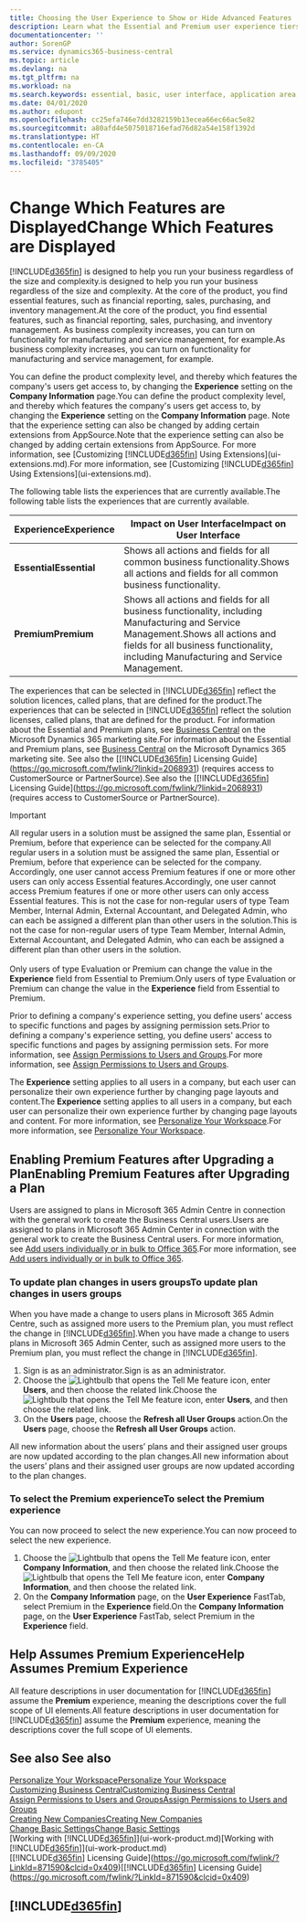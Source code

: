```yaml
---
title: Choosing the User Experience to Show or Hide Advanced Features | Microsoft Docs
description: Learn what the Essential and Premium user experience tiers mean for the user interface, application areas, and your company.
documentationcenter: ''
author: SorenGP
ms.service: dynamics365-business-central
ms.topic: article
ms.devlang: na
ms.tgt_pltfrm: na
ms.workload: na
ms.search.keywords: essential, basic, user interface, application area, experience
ms.date: 04/01/2020
ms.author: edupont
ms.openlocfilehash: cc25efa746e7dd3282159b13ecea66ec66ac5e82
ms.sourcegitcommit: a80afd4e5075018716efad76d82a54e158f1392d
ms.translationtype: HT
ms.contentlocale: en-CA
ms.lasthandoff: 09/09/2020
ms.locfileid: "3785405"
---
```

# <a name="change-which-features-are-displayed"></a><span data-ttu-id="42a5e-103">Change Which Features are Displayed</span><span class="sxs-lookup"><span data-stu-id="42a5e-103">Change Which Features are Displayed</span></span>
[!INCLUDE[d365fin](includes/d365fin_md.md)] <span data-ttu-id="42a5e-104">is designed to help you run your business regardless of the size and complexity.</span><span class="sxs-lookup"><span data-stu-id="42a5e-104">is designed to help you run your business regardless of the size and complexity.</span></span> <span data-ttu-id="42a5e-105">At the core of the product, you find essential features, such as financial reporting, sales, purchasing, and inventory management.</span><span class="sxs-lookup"><span data-stu-id="42a5e-105">At the core of the product, you find essential features, such as financial reporting, sales, purchasing, and inventory management.</span></span> <span data-ttu-id="42a5e-106">As business complexity increases, you can turn on functionality for manufacturing and service management, for example.</span><span class="sxs-lookup"><span data-stu-id="42a5e-106">As business complexity increases, you can turn on functionality for manufacturing and service management, for example.</span></span>

<span data-ttu-id="42a5e-107">You can define the product complexity level, and thereby which features the company's users get access to, by changing the **Experience** setting on the **Company Information** page.</span><span class="sxs-lookup"><span data-stu-id="42a5e-107">You can define the product complexity level, and thereby which features the company's users get access to, by changing the **Experience** setting on the **Company Information** page.</span></span> <span data-ttu-id="42a5e-108">Note that the experience setting can also be changed by adding certain extensions from AppSource.</span><span class="sxs-lookup"><span data-stu-id="42a5e-108">Note that the experience setting can also be changed by adding certain extensions from AppSource.</span></span> <span data-ttu-id="42a5e-109">For more information, see [Customizing [!INCLUDE[d365fin](includes/d365fin_md.md)] Using Extensions](ui-extensions.md).</span><span class="sxs-lookup"><span data-stu-id="42a5e-109">For more information, see [Customizing [!INCLUDE[d365fin](includes/d365fin_md.md)] Using Extensions](ui-extensions.md).</span></span>

<span data-ttu-id="42a5e-110">The following table lists the experiences that are currently available.</span><span class="sxs-lookup"><span data-stu-id="42a5e-110">The following table lists the experiences that are currently available.</span></span>

| <span data-ttu-id="42a5e-111">Experience</span><span class="sxs-lookup"><span data-stu-id="42a5e-111">Experience</span></span> | <span data-ttu-id="42a5e-112">Impact on User Interface</span><span class="sxs-lookup"><span data-stu-id="42a5e-112">Impact on User Interface</span></span> |
| --- | --- |
| <span data-ttu-id="42a5e-113">**Essential**</span><span class="sxs-lookup"><span data-stu-id="42a5e-113">**Essential**</span></span> |<span data-ttu-id="42a5e-114">Shows all actions and fields for all common business functionality.</span><span class="sxs-lookup"><span data-stu-id="42a5e-114">Shows all actions and fields for all common business functionality.</span></span>|
| <span data-ttu-id="42a5e-115">**Premium**</span><span class="sxs-lookup"><span data-stu-id="42a5e-115">**Premium**</span></span> |<span data-ttu-id="42a5e-116">Shows all actions and fields for all business functionality, including Manufacturing and Service Management.</span><span class="sxs-lookup"><span data-stu-id="42a5e-116">Shows all actions and fields for all business functionality, including Manufacturing and Service Management.</span></span>|

<span data-ttu-id="42a5e-117">The experiences that can be selected in [!INCLUDE[d365fin](includes/d365fin_md.md)] reflect the solution licences, called plans, that are defined for the product.</span><span class="sxs-lookup"><span data-stu-id="42a5e-117">The experiences that can be selected in [!INCLUDE[d365fin](includes/d365fin_md.md)] reflect the solution licenses, called plans, that are defined for the product.</span></span> <span data-ttu-id="42a5e-118">For information about the Essential and Premium plans, see [Business Central](https://go.microsoft.com/fwlink/?linkid=870242) on the Microsoft Dynamics 365 marketing site.</span><span class="sxs-lookup"><span data-stu-id="42a5e-118">For information about the Essential and Premium plans, see [Business Central](https://go.microsoft.com/fwlink/?linkid=870242) on the Microsoft Dynamics 365 marketing site.</span></span> <span data-ttu-id="42a5e-119">See also the [[!INCLUDE[d365fin](includes/d365fin_md.md)] Licensing Guide](https://go.microsoft.com/fwlink/?linkid=2068931) (requires access to CustomerSource or PartnerSource).</span><span class="sxs-lookup"><span data-stu-id="42a5e-119">See also the [[!INCLUDE[d365fin](includes/d365fin_md.md)] Licensing Guide](https://go.microsoft.com/fwlink/?linkid=2068931) (requires access to CustomerSource or PartnerSource).</span></span>

> [!IMPORTANT]  
> <span data-ttu-id="42a5e-120">All regular users in a solution must be assigned the same plan, Essential or Premium, before that experience can be selected for the company.</span><span class="sxs-lookup"><span data-stu-id="42a5e-120">All regular users in a solution must be assigned the same plan, Essential or Premium, before that experience can be selected for the company.</span></span> <span data-ttu-id="42a5e-121">Accordingly, one user cannot access Premium features if one or more other users can only access Essential features.</span><span class="sxs-lookup"><span data-stu-id="42a5e-121">Accordingly, one user cannot access Premium features if one or more other users can only access Essential features.</span></span> <span data-ttu-id="42a5e-122">This is not the case for non-regular users of type Team Member, Internal Admin, External Accountant, and Delegated Admin, who can each be assigned a different plan than other users in the solution.</span><span class="sxs-lookup"><span data-stu-id="42a5e-122">This is not the case for non-regular users of type Team Member, Internal Admin, External Accountant, and Delegated Admin, who can each be assigned a different plan than other users in the solution.</span></span><br /><br /> <span data-ttu-id="42a5e-123">Only users of type Evaluation or Premium can change the value in the **Experience** field from Essential to Premium.</span><span class="sxs-lookup"><span data-stu-id="42a5e-123">Only users of type Evaluation or Premium can change the value in the **Experience** field from Essential to Premium.</span></span>

<span data-ttu-id="42a5e-124">Prior to defining a company's experience setting, you define users' access to specific functions and pages by assigning permission sets.</span><span class="sxs-lookup"><span data-stu-id="42a5e-124">Prior to defining a company's experience setting, you define users' access to specific functions and pages by assigning permission sets.</span></span> <span data-ttu-id="42a5e-125">For more information, see [Assign Permissions to Users and Groups](ui-define-granular-permissions.md).</span><span class="sxs-lookup"><span data-stu-id="42a5e-125">For more information, see [Assign Permissions to Users and Groups](ui-define-granular-permissions.md).</span></span>

<span data-ttu-id="42a5e-126">The **Experience** setting applies to all users in a company, but each user can personalize their own experience further by changing page layouts and content.</span><span class="sxs-lookup"><span data-stu-id="42a5e-126">The **Experience** setting applies to all users in a company, but each user can personalize their own experience further by changing page layouts and content.</span></span> <span data-ttu-id="42a5e-127">For more information, see [Personalize Your Workspace](ui-personalization-user.md).</span><span class="sxs-lookup"><span data-stu-id="42a5e-127">For more information, see [Personalize Your Workspace](ui-personalization-user.md).</span></span>

## <a name="enabling-premium-features-after-upgrading-a-plan"></a><span data-ttu-id="42a5e-128">Enabling Premium Features after Upgrading a Plan</span><span class="sxs-lookup"><span data-stu-id="42a5e-128">Enabling Premium Features after Upgrading a Plan</span></span>
<span data-ttu-id="42a5e-129">Users are assigned to plans in Microsoft 365 Admin Centre in connection with the general work to create the Business Central users.</span><span class="sxs-lookup"><span data-stu-id="42a5e-129">Users are assigned to plans in Microsoft 365 Admin Center in connection with the general work to create the Business Central users.</span></span> <span data-ttu-id="42a5e-130">For more information, see [Add users individually or in bulk to Office 365](https://support.office.com/article/Add-users-to-Office-365-for-business-435ccec3-09dd-4587-9ebd-2f3cad6bc2bc).</span><span class="sxs-lookup"><span data-stu-id="42a5e-130">For more information, see [Add users individually or in bulk to Office 365](https://support.office.com/article/Add-users-to-Office-365-for-business-435ccec3-09dd-4587-9ebd-2f3cad6bc2bc).</span></span>

### <a name="to-update-plan-changes-in-users-groups"></a><span data-ttu-id="42a5e-131">To update plan changes in users groups</span><span class="sxs-lookup"><span data-stu-id="42a5e-131">To update plan changes in users groups</span></span>
<span data-ttu-id="42a5e-132">When you have made a change to users plans in Microsoft 365 Admin Centre, such as assigned more users to the Premium plan, you must reflect the change in [!INCLUDE[d365fin](includes/d365fin_md.md)].</span><span class="sxs-lookup"><span data-stu-id="42a5e-132">When you have made a change to users plans in Microsoft 365 Admin Center, such as assigned more users to the Premium plan, you must reflect the change in [!INCLUDE[d365fin](includes/d365fin_md.md)].</span></span>

1. <span data-ttu-id="42a5e-133">Sign is as an administrator.</span><span class="sxs-lookup"><span data-stu-id="42a5e-133">Sign is as an administrator.</span></span>
2. <span data-ttu-id="42a5e-134">Choose the ![Lightbulb that opens the Tell Me feature](media/ui-search/search_small.png "Tell me what you want to do") icon, enter **Users**, and then choose the related link.</span><span class="sxs-lookup"><span data-stu-id="42a5e-134">Choose the ![Lightbulb that opens the Tell Me feature](media/ui-search/search_small.png "Tell me what you want to do") icon, enter **Users**, and then choose the related link.</span></span>
3. <span data-ttu-id="42a5e-135">On the **Users** page, choose the **Refresh all User Groups** action.</span><span class="sxs-lookup"><span data-stu-id="42a5e-135">On the **Users** page, choose the **Refresh all User Groups** action.</span></span>

<span data-ttu-id="42a5e-136">All new information about the users’ plans and their assigned user groups are now updated according to the plan changes.</span><span class="sxs-lookup"><span data-stu-id="42a5e-136">All new information about the users’ plans and their assigned user groups are now updated according to the plan changes.</span></span>

### <a name="to-select-the-premium-experience"></a><span data-ttu-id="42a5e-137">To select the Premium experience</span><span class="sxs-lookup"><span data-stu-id="42a5e-137">To select the Premium experience</span></span>
<span data-ttu-id="42a5e-138">You can now proceed to select the new experience.</span><span class="sxs-lookup"><span data-stu-id="42a5e-138">You can now proceed to select the new experience.</span></span>
1. <span data-ttu-id="42a5e-139">Choose the ![Lightbulb that opens the Tell Me feature](media/ui-search/search_small.png "Tell me what you want to do") icon, enter **Company Information**, and then choose the related link.</span><span class="sxs-lookup"><span data-stu-id="42a5e-139">Choose the ![Lightbulb that opens the Tell Me feature](media/ui-search/search_small.png "Tell me what you want to do") icon, enter **Company Information**, and then choose the related link.</span></span>
2. <span data-ttu-id="42a5e-140">On the **Company Information** page, on the **User Experience** FastTab, select Premium  in the **Experience** field.</span><span class="sxs-lookup"><span data-stu-id="42a5e-140">On the **Company Information** page, on the **User Experience** FastTab, select Premium  in the **Experience** field.</span></span>

## <a name="help-assumes-premium-experience"></a><span data-ttu-id="42a5e-141">Help Assumes Premium Experience</span><span class="sxs-lookup"><span data-stu-id="42a5e-141">Help Assumes Premium Experience</span></span>
<span data-ttu-id="42a5e-142">All feature descriptions in user documentation for [!INCLUDE[d365fin](includes/d365fin_md.md)] assume the **Premium** experience, meaning the descriptions cover the full scope of UI elements.</span><span class="sxs-lookup"><span data-stu-id="42a5e-142">All feature descriptions in user documentation for [!INCLUDE[d365fin](includes/d365fin_md.md)] assume the **Premium** experience, meaning the descriptions cover the full scope of UI elements.</span></span>

## <a name="see-also"></a><span data-ttu-id="42a5e-143">See also </span><span class="sxs-lookup"><span data-stu-id="42a5e-143">See also</span></span>
[<span data-ttu-id="42a5e-144">Personalize Your Workspace</span><span class="sxs-lookup"><span data-stu-id="42a5e-144">Personalize Your Workspace</span></span>](ui-personalization-user.md)  
[<span data-ttu-id="42a5e-145">Customizing Business Central</span><span class="sxs-lookup"><span data-stu-id="42a5e-145">Customizing Business Central</span></span>](ui-customizing-overview.md)  
[<span data-ttu-id="42a5e-146">Assign Permissions to Users and Groups</span><span class="sxs-lookup"><span data-stu-id="42a5e-146">Assign Permissions to Users and Groups</span></span>](ui-define-granular-permissions.md)  
[<span data-ttu-id="42a5e-147">Creating New Companies</span><span class="sxs-lookup"><span data-stu-id="42a5e-147">Creating New Companies</span></span>](about-new-company.md)  
[<span data-ttu-id="42a5e-148">Change Basic Settings</span><span class="sxs-lookup"><span data-stu-id="42a5e-148">Change Basic Settings</span></span>](ui-change-basic-settings.md)  
<span data-ttu-id="42a5e-149">[Working with [!INCLUDE[d365fin](includes/d365fin_md.md)]](ui-work-product.md)</span><span class="sxs-lookup"><span data-stu-id="42a5e-149">[Working with [!INCLUDE[d365fin](includes/d365fin_md.md)]](ui-work-product.md)</span></span>  
<span data-ttu-id="42a5e-150">[[!INCLUDE[d365fin](includes/d365fin_md.md)] Licensing Guide](https://go.microsoft.com/fwlink/?LinkId=871590&clcid=0x409)</span><span class="sxs-lookup"><span data-stu-id="42a5e-150">[[!INCLUDE[d365fin](includes/d365fin_md.md)] Licensing Guide](https://go.microsoft.com/fwlink/?LinkId=871590&clcid=0x409)</span></span>

## [!INCLUDE[d365fin](includes/free_trial_md.md)]  
